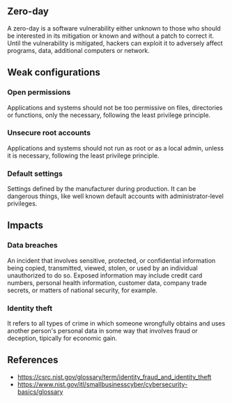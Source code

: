 ## Zero-day
A zero-day is a software vulnerability either unknown to those who should be interested in its mitigation or known and without a patch to correct it. Until the vulnerability is mitigated, hackers can exploit it to adversely affect programs, data, additional computers or network.

## Weak configurations
### Open permissions
Applications and systems should not be too permissive on files, directories or functions, only the necessary, following the least privilege principle.
### Unsecure root accounts
Applications and systems should not run as root or as a local admin, unless it is necessary, following the least privilege principle.
### Default settings
Settings defined by the manufacturer during production. It can be dangerous things, like well known default accounts with administrator-level privileges.

## Impacts
### Data breaches
An incident that involves sensitive, protected, or confidential information being copied, transmitted, viewed, stolen, or used by an individual unauthorized to do so. Exposed information may include credit card numbers, personal health information, customer data, company trade secrets, or matters of national security, for example.
### Identity theft
It refers to all types of crime in which someone wrongfully obtains and uses another person's personal data in some way that involves fraud or deception, tipically for economic gain.

## References
- https://csrc.nist.gov/glossary/term/identity_fraud_and_identity_theft
- https://www.nist.gov/itl/smallbusinesscyber/cybersecurity-basics/glossary
